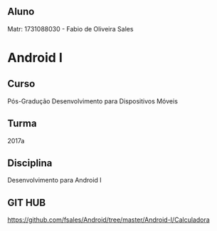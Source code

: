 
## Aluno
Matr: 1731088030 - Fabio de Oliveira Sales

# Android I
## Curso
Pós-Gradução Desenvolvimento para Dispositivos Móveis
## Turma
2017a
## Disciplina
Desenvolvimento para Android I

## GIT HUB
https://github.com/fsales/Android/tree/master/Android-I/Calculadora